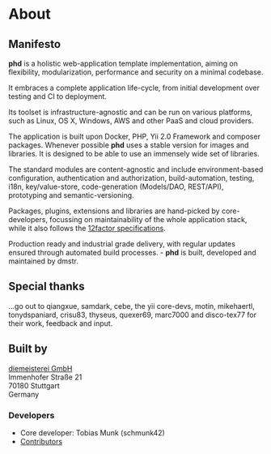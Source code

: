 About
=====

## Manifesto

**phd** is a holistic web-application template implementation, aiming on flexibility, modularization, performance and security on a minimal codebase.

It embraces a complete application life-cycle, from initial development over testing and CI to deployment.

Its toolset is infrastructure-agnostic and can be run on various platforms, such as Linux, OS X, Windows, AWS and other PaaS and cloud providers.

The application is built upon Docker, PHP, Yii 2.0 Framework and composer packages. Whenever possible **phd** uses a stable version for images and libraries. It is designed to be able to use an immensely wide set of libraries.

The standard modules are content-agnostic and include environment-based configuration, authentication and authorization, build-automation, testing, i18n, key/value-store, code-generation (Models/DAO, REST/API), prototyping and semantic-versioning.

Packages, plugins, extensions and libraries are hand-picked by core-developers, focussing on maintainability of the whole application stack, while it also follows the [12factor specifications](http://12factor.net).

Production ready and industrial grade delivery, with regular updates ensured through automated build processes. - **phd** is built, developed and maintained by dmstr. 


Special thanks
--------------

...go out to qiangxue, samdark, cebe, the yii core-devs, motin, mikehaertl, tonydspaniard, crisu83, thyseus, quexer69, marc7000 and disco-tex77 for their work, feedback and input.


Built by
--------

[diemeisterei GmbH](http://diemeisterei.de)  
Immenhofer Straße 21  
70180 Stuttgart  
Germany 

### Developers

- Core developer: Tobias Munk (schmunk42)
- [Contributors](https://github.com/phundament/app/graphs/contributors)




